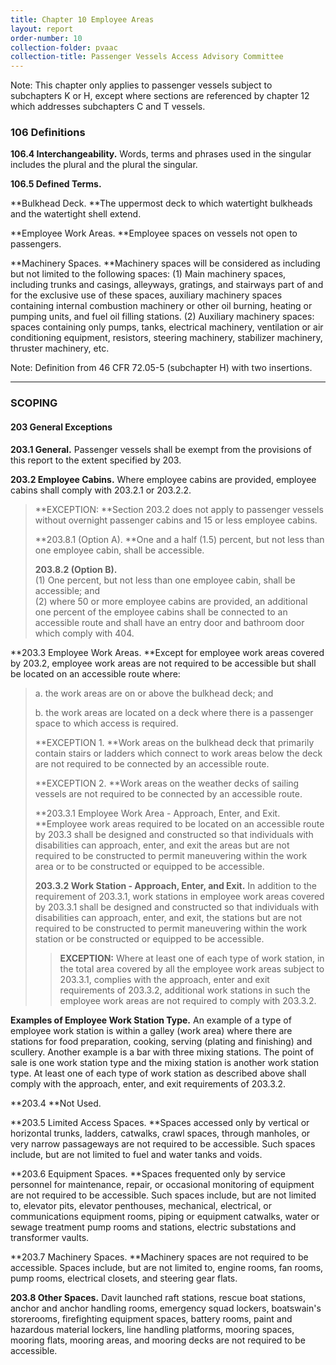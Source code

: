 ```yaml
---
title: Chapter 10 Employee Areas
layout: report
order-number: 10
collection-folder: pvaac
collection-title: Passenger Vessels Access Advisory Committee
---
```


Note: This chapter only applies to passenger vessels subject to subchapters K or H, except where sections are referenced by chapter 12 which addresses subchapters C and T vessels.

### 106 Definitions

**106.4 Interchangeability.** Words, terms and phrases used in the singular includes the plural and the plural the singular.

**106.5 Defined Terms.**

**Bulkhead Deck. **The uppermost deck to which watertight bulkheads and the watertight shell extend.

**Employee Work Areas. **Employee spaces on vessels not open to passengers.

**Machinery Spaces. **Machinery spaces will be considered as including but not limited to the following spaces: (1) Main machinery spaces, including trunks and casings, alleyways, gratings, and stairways part of and for the exclusive use of these spaces, auxiliary machinery spaces containing internal combustion machinery or other oil burning, heating or pumping units, and fuel oil filling stations. (2) Auxiliary machinery spaces: spaces containing only pumps, tanks, electrical machinery, ventilation or air conditioning equipment, resistors, steering machinery, stabilizer machinery, thruster machinery, etc.

Note: Definition from 46 CFR 72.05-5 (subchapter H) with two insertions.

* * * * *

### **SCOPING**

#### 203 General Exceptions

**203.1 General.** Passenger vessels shall be exempt from the provisions of this report to the extent specified by 203.

**203.2 Employee Cabins.** Where employee cabins are provided, employee cabins shall comply with 203.2.1 or 203.2.2.

> **EXCEPTION: **Section 203.2 does not apply to passenger vessels without overnight passenger cabins and 15 or less employee cabins.
>
> **203.8.1 (Option A). **One and a half (1.5) percent, but not less than one employee cabin, shall be accessible.
>
> **203.8.2 (Option B).**\
> (1) One percent, but not less than one employee cabin, shall be accessible; and\
> (2) where 50 or more employee cabins are provided, an additional one percent of the employee cabins shall be connected to an accessible route and shall have an entry door and bathroom door which comply with 404.

**203.3 Employee Work Areas. **Except for employee work areas covered by 203.2, employee work areas are not required to be accessible but shall be located on an accessible route where:

> a. the work areas are on or above the bulkhead deck; and
>
> b. the work areas are located on a deck where there is a passenger space to which access is required.
>
> **EXCEPTION 1. **Work areas on the bulkhead deck that primarily contain stairs or ladders which connect to work areas below the deck are not required to be connected by an accessible route.
>
> **EXCEPTION 2. **Work areas on the weather decks of sailing vessels are not required to be connected by an accessible route.
>
> **203.3.1 Employee Work Area - Approach, Enter, and Exit. **Employee work areas required to be located on an accessible route by 203.3 shall be designed and constructed so that individuals with disabilities can approach, enter, and exit the areas but are not required to be constructed to permit maneuvering within the work area or to be constructed or equipped to be accessible.
>
> **203.3.2 Work Station - Approach, Enter, and Exit.** In addition to the requirement of 203.3.1, work stations in employee work areas covered by 203.3.1 shall be designed and constructed so that individuals with disabilities can approach, enter, and exit, the stations but are not required to be constructed to permit maneuvering within the work station or be constructed or equipped to be accessible.
>
> > **EXCEPTION:** Where at least one of each type of work station, in the total area covered by all the employee work areas subject to 203.3.1, complies with the approach, enter and exit requirements of 203.3.2, additional work stations in such the employee work areas are not required to comply with 203.3.2.

**Examples of Employee Work Station Type.** An example of a type of employee work station is within a galley (work area) where there are stations for food preparation, cooking, serving (plating and finishing) and scullery. Another example is a bar with three mixing stations. The point of sale is one work station type and the mixing station is another work station type. At least one of each type of work station as described above shall comply with the approach, enter, and exit requirements of 203.3.2.

**203.4 **Not Used.

**203.5 Limited Access Spaces. **Spaces accessed only by vertical or horizontal trunks, ladders, catwalks, crawl spaces, through manholes, or very narrow passageways are not required to be accessible. Such spaces include, but are not limited to fuel and water tanks and voids.

**203.6 Equipment Spaces. **Spaces frequented only by service personnel for maintenance, repair, or occasional monitoring of equipment are not required to be accessible. Such spaces include, but are not limited to, elevator pits, elevator penthouses, mechanical, electrical, or communications equipment rooms, piping or equipment catwalks, water or sewage treatment pump rooms and stations, electric substations and transformer vaults.

**203.7 Machinery Spaces. **Machinery spaces are not required to be accessible. Spaces include, but are not limited to, engine rooms, fan rooms, pump rooms, electrical closets, and steering gear flats.

**203.8 Other Spaces.** Davit launched raft stations, rescue boat stations, anchor and anchor handling rooms, emergency squad lockers, boatswain's storerooms, firefighting equipment spaces, battery rooms, paint and hazardous material lockers, line handling platforms, mooring spaces, mooring flats, mooring areas, and mooring decks are not required to be accessible.